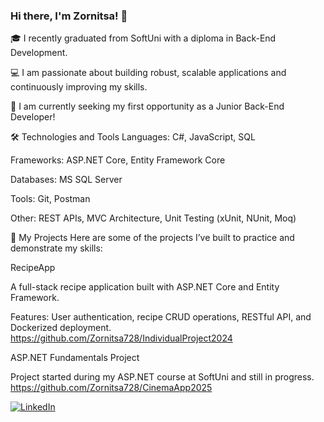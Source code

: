 ### Hi there, I'm Zornitsa! 👋

   🎓 I recently graduated from SoftUni with a diploma in Back-End Development.

   💻 I am passionate about building robust, scalable applications and continuously improving my skills.

   🚀 I am currently seeking my first opportunity as a Junior Back-End Developer!

🛠️ Technologies and Tools
   Languages: C#, JavaScript, SQL

   Frameworks: ASP.NET Core, Entity Framework Core

   Databases: MS SQL Server

   Tools: Git, Postman

   Other: REST APIs, MVC Architecture, Unit Testing (xUnit, NUnit, Moq)

🧩 My Projects
   Here are some of the projects I’ve built to practice and demonstrate my skills:

RecipeApp

   A full-stack recipe application built with ASP.NET Core and Entity Framework.

   Features: User authentication, recipe CRUD operations, RESTful API, and Dockerized deployment.
   https://github.com/Zornitsa728/IndividualProject2024

ASP.NET Fundamentals Project

   Project started during my ASP.NET course at SoftUni and still in progress.
   https://github.com/Zornitsa728/CinemaApp2025

[![LinkedIn](https://img.shields.io/badge/-LinkedIn-0e76a8?style=flat-square&logo=Linkedin&logoColor=white)](https://www.linkedin.com/in/zornitsa-stoyanova-a2034b275) 
<!---
Zornitsa728/Zornitsa728 is a ✨ special ✨ repository because its `README.md` (this file) appears on your GitHub profile.
You can click the Preview link to take a look at your changes.
--->
